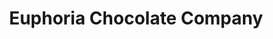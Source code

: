 ---
title: "Euphoria Chocolate Company"
url: /eugene/euphoria-chocolate-company/
shop: chocolate
---